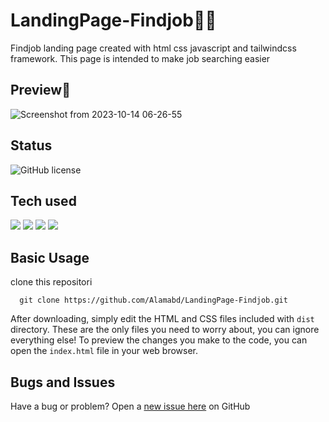 # LandingPage-Findjob👨‍💻
Findjob landing page created with html css javascript and tailwindcss framework. This page is intended to make job searching easier

## Preview📸
![Screenshot from 2023-10-14 06-26-55](https://github.com/Alamabd/LandingPage-Findjob/assets/115331322/c07e01eb-807a-451c-b660-86c6f16c65cf)


## Status
![GitHub license](https://img.shields.io/badge/license-MIT-blue.svg)

## Tech used
![](https://img.shields.io/badge/HTML5-E34F26?style=for-the-badge&logo=html5&logoColor=white)
![](https://img.shields.io/badge/CSS3-1572B6?style=for-the-badge&logo=css3&logoColor=white)
![](https://img.shields.io/badge/JavaScript-323330?style=for-the-badge&logo=javascript&logoColor=F7DF1E)
![](https://img.shields.io/badge/Tailwind_CSS-38B2AC?style=for-the-badge&logo=tailwind-css&logoColor=white)

## Basic Usage
clone this repositori
``` 
  git clone https://github.com/Alamabd/LandingPage-Findjob.git
```
After downloading, simply edit the HTML and CSS files included with `dist` directory. These are the only files you need to worry about, you can ignore everything else! To preview the changes you make to the code, you can open the `index.html` file in your web browser.

## Bugs and Issues
Have a bug or problem? Open a [new issue here](https://github.com/Alamabd/LandingPage-Findjob/issues) on GitHub
